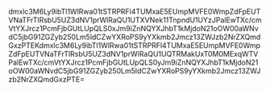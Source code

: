 dmxlc3M6Ly9ibTl1WlRwa01tSTRPRFl4TUMxaE5EUmpMVFE0WmpZdFpEUTVNaTFrTlRsbU5UZ3dNV1prWlRaQU1UTXVNek11TnpndU1UYzJPalEwTXc/cmVtYXJrcz1PcmFjbGUtLUpQLS0xJm9iZnNQYXJhbT1kMjdoN21oOW00aWNvdC5jbG91ZGZyb250Lm5ldCZwYXRoPS9yYXkmb2Jmcz13ZWJzb2NrZXQmdGxzPTEKdmxlc3M6Ly9ibTl1WlRwa01tSTRPRFl4TUMxaE5EUmpMVFE0WmpZdFpEUTVNaTFrTlRsbU5UZ3dNV1prWlRaQU1UQTRMakUxT0M0MExqWTVPalEwTXc/cmVtYXJrcz1PcmFjbGUtLUpQLS0yJm9iZnNQYXJhbT1kMjdoN21oOW00aWNvdC5jbG91ZGZyb250Lm5ldCZwYXRoPS9yYXkmb2Jmcz13ZWJzb2NrZXQmdGxzPTE=
